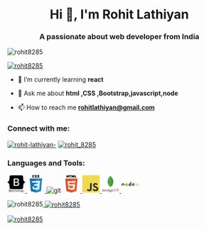 <h1 align="center">Hi 👋, I'm Rohit Lathiyan</h1>
<h3 align="center">A passionate about web developer from India</h3>

<p align="left"> <img src="https://komarev.com/ghpvc/?username=rohit8285&label=Profile%20views&color=0e75b6&style=flat" alt="rohit8285" /> </p>

<p align="left"> <a href="https://github.com/ryo-ma/github-profile-trophy"><img src="https://github-profile-trophy.vercel.app/?username=rohit8285" alt="rohit8285" /></a> </p>

- 🌱 I’m currently learning **react**

- 💬 Ask me about **html ,CSS ,Bootstrap,javascript,node**

- 📫 How to reach me **rohitlathiyan@gmail.com**

<h3 align="left">Connect with me:</h3>
<a href="https://linkedin.com/in/rohit-lathiyan-" target="blank"><img align="center" src="https://raw.githubusercontent.com/rahuldkjain/github-profile-readme-generator/master/src/images/icons/Social/linked-in-alt.svg" alt="rohit-lathiyan-" height="30" width="40" /></a>
<a href="https://www.hackerrank.com/rohit_8285" target="blank"><img align="center" src="https://raw.githubusercontent.com/rahuldkjain/github-profile-readme-generator/master/src/images/icons/Social/hackerrank.svg" alt="rohit_8285" height="30" width="40" /></a>
</p>

<h3 align="left">Languages and Tools:</h3>
<p align="left"> <a href="https://getbootstrap.com" target="_blank" rel="noreferrer"> <img src="https://raw.githubusercontent.com/devicons/devicon/master/icons/bootstrap/bootstrap-plain-wordmark.svg" alt="bootstrap" width="40" height="40"/> </a> <a href="https://www.w3schools.com/css/" target="_blank" rel="noreferrer"> <img src="https://raw.githubusercontent.com/devicons/devicon/master/icons/css3/css3-original-wordmark.svg" alt="css3" width="40" height="40"/> </a> <img src="https://www.vectorlogo.zone/logos/git-scm/git-scm-icon.svg" alt="git" width="40" height="40"/> </a> <a href="https://www.w3.org/html/" target="_blank" rel="noreferrer"> <img src="https://raw.githubusercontent.com/devicons/devicon/master/icons/html5/html5-original-wordmark.svg" alt="html5" width="40" height="40"/> </a> <a href="https://developer.mozilla.org/en-US/docs/Web/JavaScript" target="_blank" rel="noreferrer"> <img src="https://raw.githubusercontent.com/devicons/devicon/master/icons/javascript/javascript-original.svg" alt="javascript" width="40" height="40"/> </a> <a href="https://www.mongodb.com/" target="_blank" rel="noreferrer"> <img src="https://raw.githubusercontent.com/devicons/devicon/master/icons/mongodb/mongodb-original-wordmark.svg" alt="mongodb" width="40" height="40"/> </a> <a href="https://nodejs.org" target="_blank" rel="noreferrer"> <img src="https://raw.githubusercontent.com/devicons/devicon/master/icons/nodejs/nodejs-original-wordmark.svg" alt="nodejs" width="40" height="40"/> </p>

<p><img align="left" src="https://github-readme-stats.vercel.app/api/top-langs?username=rohit8285&show_icons=true&locale=en&layout=compact" alt="rohit8285" /></p>

<p>&nbsp;<img align="center" src="https://github-readme-stats.vercel.app/api?username=rohit8285&show_icons=true&locale=en" alt="rohit8285" /></p>

<p><img align="center" src="https://github-readme-streak-stats.herokuapp.com/?user=rohit8285&" alt="rohit8285" /></p>

